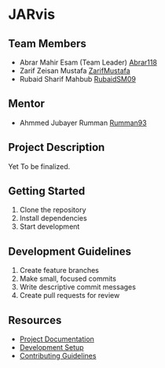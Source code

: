 # **JARvis**

## Team Members
- Abrar Mahir Esam (Team Leader) [Abrar118](https://github.com/Abrar118) 
- Zarif Zeisan Mustafa [ZarifMustafa](https://github.com/ZarifMustafa)
- Rubaid Sharif Mahbub [RubaidSM09](https://github.com/RubaidSM09)

## Mentor
- Ahmmed Jubayer Rumman [Rumman93](https://github.com/Rumman93)

## Project Description
Yet To be finalized.

## Getting Started
1. Clone the repository
2. Install dependencies
3. Start development

## Development Guidelines
1. Create feature branches
2. Make small, focused commits
3. Write descriptive commit messages
4. Create pull requests for review

## Resources
- [Project Documentation](docs/)
- [Development Setup](docs/setup.md)
- [Contributing Guidelines](CONTRIBUTING.md)
